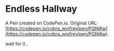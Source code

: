 # Endless Hallway

A Pen created on CodePen.io. Original URL: [https://codepen.io/cobra_winfrey/pen/PQNjKw](https://codepen.io/cobra_winfrey/pen/PQNjKw).

wait for it..
